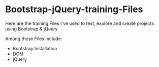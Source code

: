 # Bootstrap-jQuery-training-Files


Here are the training Files I've used to test, explore and create projects using Bootstrap & jQuery


Among these Files Include:

- Bootstrap Installation
- DOM
- jQuery
